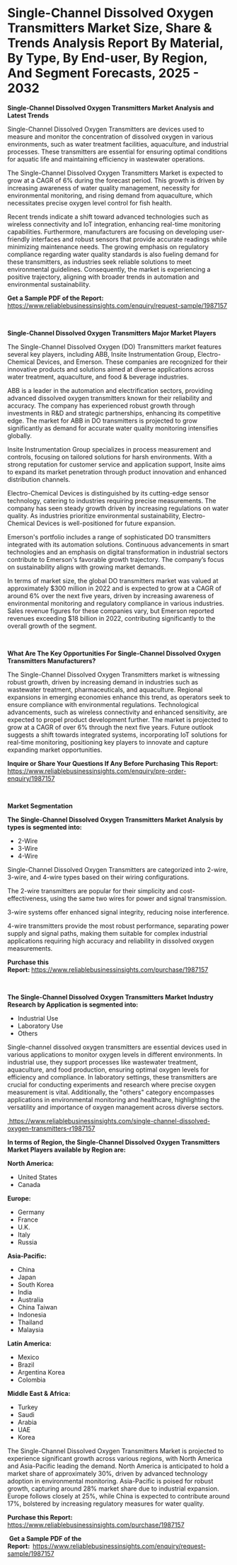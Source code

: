 <p><h1>Single-Channel Dissolved Oxygen Transmitters Market Size, Share & Trends Analysis Report By Material, By Type, By End-user, By Region, And Segment Forecasts, 2025 - 2032</h1></p><p><strong>Single-Channel Dissolved Oxygen Transmitters Market Analysis and Latest Trends</strong></p>
<p><p>Single-Channel Dissolved Oxygen Transmitters are devices used to measure and monitor the concentration of dissolved oxygen in various environments, such as water treatment facilities, aquaculture, and industrial processes. These transmitters are essential for ensuring optimal conditions for aquatic life and maintaining efficiency in wastewater operations.</p><p>The Single-Channel Dissolved Oxygen Transmitters Market is expected to grow at a CAGR of 6% during the forecast period. This growth is driven by increasing awareness of water quality management, necessity for environmental monitoring, and rising demand from aquaculture, which necessitates precise oxygen level control for fish health. </p><p>Recent trends indicate a shift toward advanced technologies such as wireless connectivity and IoT integration, enhancing real-time monitoring capabilities. Furthermore, manufacturers are focusing on developing user-friendly interfaces and robust sensors that provide accurate readings while minimizing maintenance needs. The growing emphasis on regulatory compliance regarding water quality standards is also fueling demand for these transmitters, as industries seek reliable solutions to meet environmental guidelines. Consequently, the market is experiencing a positive trajectory, aligning with broader trends in automation and environmental sustainability.</p></p>
<p><strong>Get a Sample PDF of the Report:&nbsp;</strong> <a href="https://www.reliablebusinessinsights.com/enquiry/request-sample/1987157?utm_campaign=2238&utm_medium=2&utm_source=Github&utm_content=ia&utm_term=16042025&utm_id=single-channel-dissolved-oxygen-transmitters">https://www.reliablebusinessinsights.com/enquiry/request-sample/1987157</a></p>
<p>&nbsp;</p>
<p><strong>Single-Channel Dissolved Oxygen Transmitters Major Market Players</strong></p>
<p><p>The Single-Channel Dissolved Oxygen (DO) Transmitters market features several key players, including ABB, Insite Instrumentation Group, Electro-Chemical Devices, and Emerson. These companies are recognized for their innovative products and solutions aimed at diverse applications across water treatment, aquaculture, and food & beverage industries.</p><p>ABB is a leader in the automation and electrification sectors, providing advanced dissolved oxygen transmitters known for their reliability and accuracy. The company has experienced robust growth through investments in R&D and strategic partnerships, enhancing its competitive edge. The market for ABB in DO transmitters is projected to grow significantly as demand for accurate water quality monitoring intensifies globally.</p><p>Insite Instrumentation Group specializes in process measurement and controls, focusing on tailored solutions for harsh environments. With a strong reputation for customer service and application support, Insite aims to expand its market penetration through product innovation and enhanced distribution channels.</p><p>Electro-Chemical Devices is distinguished by its cutting-edge sensor technology, catering to industries requiring precise measurements. The company has seen steady growth driven by increasing regulations on water quality. As industries prioritize environmental sustainability, Electro-Chemical Devices is well-positioned for future expansion.</p><p>Emerson's portfolio includes a range of sophisticated DO transmitters integrated with its automation solutions. Continuous advancements in smart technologies and an emphasis on digital transformation in industrial sectors contribute to Emerson's favorable growth trajectory. The company’s focus on sustainability aligns with growing market demands.</p><p>In terms of market size, the global DO transmitters market was valued at approximately $300 million in 2022 and is expected to grow at a CAGR of around 6% over the next five years, driven by increasing awareness of environmental monitoring and regulatory compliance in various industries. Sales revenue figures for these companies vary, but Emerson reported revenues exceeding $18 billion in 2022, contributing significantly to the overall growth of the segment.</p></p>
<p>&nbsp;</p>
<p><strong>What Are The Key Opportunities For Single-Channel Dissolved Oxygen Transmitters Manufacturers?</strong></p>
<p><p>The Single-Channel Dissolved Oxygen Transmitters market is witnessing robust growth, driven by increasing demand in industries such as wastewater treatment, pharmaceuticals, and aquaculture. Regional expansions in emerging economies enhance this trend, as operators seek to ensure compliance with environmental regulations. Technological advancements, such as wireless connectivity and enhanced sensitivity, are expected to propel product development further. The market is projected to grow at a CAGR of over 6% through the next five years. Future outlook suggests a shift towards integrated systems, incorporating IoT solutions for real-time monitoring, positioning key players to innovate and capture expanding market opportunities.</p></p>
<p><strong>Inquire or Share Your Questions If Any Before Purchasing This Report:</strong> <a href="https://www.reliablebusinessinsights.com/enquiry/pre-order-enquiry/1987157?utm_campaign=2238&utm_medium=2&utm_source=Github&utm_content=ia&utm_term=16042025&utm_id=single-channel-dissolved-oxygen-transmitters">https://www.reliablebusinessinsights.com/enquiry/pre-order-enquiry/1987157</a></p>
<p>&nbsp;</p>
<p><strong>Market Segmentation</strong></p>
<p><strong>The Single-Channel Dissolved Oxygen Transmitters Market Analysis by types is segmented into:</strong></p>
<p><ul><li>2-Wire</li><li>3-Wire</li><li>4-Wire</li></ul></p>
<p><p>Single-Channel Dissolved Oxygen Transmitters are categorized into 2-wire, 3-wire, and 4-wire types based on their wiring configurations. </p><p>The 2-wire transmitters are popular for their simplicity and cost-effectiveness, using the same two wires for power and signal transmission. </p><p>3-wire systems offer enhanced signal integrity, reducing noise interference. </p><p>4-wire transmitters provide the most robust performance, separating power supply and signal paths, making them suitable for complex industrial applications requiring high accuracy and reliability in dissolved oxygen measurements.</p></p>
<p><strong>Purchase this Report:&nbsp;</strong><a href="https://www.reliablebusinessinsights.com/purchase/1987157?utm_campaign=2238&utm_medium=2&utm_source=Github&utm_content=ia&utm_term=16042025&utm_id=single-channel-dissolved-oxygen-transmitters">https://www.reliablebusinessinsights.com/purchase/1987157</a></p>
<p>&nbsp;</p>
<p><strong>The Single-Channel Dissolved Oxygen Transmitters Market Industry Research by Application is segmented into:</strong></p>
<p><ul><li>Industrial Use</li><li>Laboratory Use</li><li>Others</li></ul></p>
<p><p>Single-channel dissolved oxygen transmitters are essential devices used in various applications to monitor oxygen levels in different environments. In industrial use, they support processes like wastewater treatment, aquaculture, and food production, ensuring optimal oxygen levels for efficiency and compliance. In laboratory settings, these transmitters are crucial for conducting experiments and research where precise oxygen measurement is vital. Additionally, the "others" category encompasses applications in environmental monitoring and healthcare, highlighting the versatility and importance of oxygen management across diverse sectors.</p></p>
<p><a href="https://www.reliablebusinessinsights.com/single-channel-dissolved-oxygen-transmitters-r1987157?utm_campaign=2238&utm_medium=2&utm_source=Github&utm_content=ia&utm_term=16042025&utm_id=single-channel-dissolved-oxygen-transmitters">&nbsp;https://www.reliablebusinessinsights.com/single-channel-dissolved-oxygen-transmitters-r1987157</a></p>
<p><strong>In terms of Region, the Single-Channel Dissolved Oxygen Transmitters Market Players available by Region are:</strong></p>
<p>
    <p> <strong> North America: </strong>
        <ul>
            <li>United States</li>
            <li>Canada</li>
        </ul>
        </p> 
    <p> <strong> Europe: </strong>
        <ul>
            <li>Germany</li>
            <li>France</li>
            <li>U.K.</li>
            <li>Italy</li>
            <li>Russia</li>
        </ul>
        </p> 
    <p> <strong> Asia-Pacific: </strong>
        <ul>
            <li>China</li>
            <li>Japan</li>
            <li>South Korea</li>
            <li>India</li>
            <li>Australia</li>
            <li>China Taiwan</li>
            <li>Indonesia</li>
            <li>Thailand</li>
            <li>Malaysia</li>
        </ul>
        </p> 
    <p> <strong> Latin America: </strong>
        <ul>
            <li>Mexico</li>
            <li>Brazil</li>
            <li>Argentina Korea</li>
            <li>Colombia</li>
        </ul>
        </p> 
    <p> <strong> Middle East & Africa: </strong>
        <ul>
            <li>Turkey</li>
            <li>Saudi</li>
            <li>Arabia</li>
            <li>UAE</li>
            <li>Korea</li>
        </ul>
    </p>
    </p>
<p><p>The Single-Channel Dissolved Oxygen Transmitters Market is projected to experience significant growth across various regions, with North America and Asia-Pacific leading the demand. North America is anticipated to hold a market share of approximately 30%, driven by advanced technology adoption in environmental monitoring. Asia-Pacific is poised for robust growth, capturing around 28% market share due to industrial expansion. Europe follows closely at 25%, while China is expected to contribute around 17%, bolstered by increasing regulatory measures for water quality.</p></p>
<p><strong>Purchase this Report: </strong><a href="https://www.reliablebusinessinsights.com/purchase/1987157?utm_campaign=2238&utm_medium=2&utm_source=Github&utm_content=ia&utm_term=16042025&utm_id=single-channel-dissolved-oxygen-transmitters">https://www.reliablebusinessinsights.com/purchase/1987157</a></p>
<p>&nbsp;<strong>Get a Sample PDF of the Report:&nbsp;&nbsp;</strong><a href="https://www.reliablebusinessinsights.com/enquiry/request-sample/1987157?utm_campaign=2238&utm_medium=2&utm_source=Github&utm_content=ia&utm_term=16042025&utm_id=single-channel-dissolved-oxygen-transmitters">https://www.reliablebusinessinsights.com/enquiry/request-sample/1987157</a></p>
<p><strong></strong></p>
<p><p></p><p></p><p></p></p>